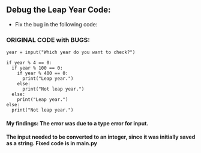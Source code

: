 ## Debug the Leap Year Code:
- Fix the bug in the following code:

### ORIGINAL CODE with BUGS:

```
year = input("Which year do you want to check?")

if year % 4 == 0:
  if year % 100 == 0:
    if year % 400 == 0:
      print("Leap year.")
    else:
      print("Not leap year.")
  else:
    print("Leap year.")
else:
  print("Not leap year.")

```

#### My findings: The error was due to a type error for input.
#### The input needed to be converted to an integer, since it was initially saved as a string. Fixed code is in main.py